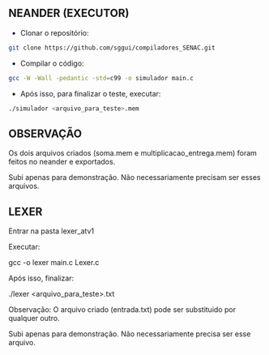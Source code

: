 ## **NEANDER (EXECUTOR)**

- Clonar o repositório:
```sh
git clone https://github.com/sggui/compiladores_SENAC.git
```
- Compilar o código:
```sh
gcc -W -Wall -pedantic -std=c99 -o simulador main.c
```
- Após isso, para finalizar o teste, executar:
```sh
./simulador <arquivo_para_teste>.mem
```
## **OBSERVAÇÃO**
Os dois arquivos criados (soma.mem e multiplicacao_entrega.mem) foram feitos no neander e exportados.

Subi apenas para demonstração. Não necessariamente precisam ser esses arquivos.

## **LEXER**

Entrar na pasta lexer_atv1

Executar:

gcc -o lexer main.c Lexer.c

Após isso, finalizar:

./lexer <arquivo_para_teste>.txt

Observação:
O arquivo criado (entrada.txt) pode ser substituido por qualquer outro.

Subi apenas para demonstração. Não necessariamente precisa ser esse arquivo.

